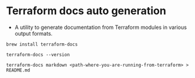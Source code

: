 # Terraform docs auto generation
- A utility to generate documentation from Terraform modules in various output formats.

```
brew install terraform-docs

terraform-docs --version

terraform-docs markdown <path-where-you-are-running-from-terraform> > README.md
```